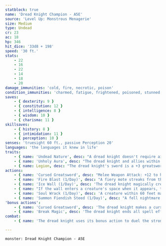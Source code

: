 ```yaml
---
statblock: true
name: 'Dread Knight Champion - A5E'
source: 'Level Up: Monstrous Menagerie'
size: Medium
type: Undead
cr: 23
ac: 18
hp: 346
hit_dice: '33d8 + 198'
speed: '30 ft.'
stats:
    - 22
    - 16
    - 22
    - 14
    - 18
    - 20
damage_immunities: 'cold, fire, necrotic, poison'
condition_immunities: 'charmed, fatigue, frightened, poisoned, stunned'
saves:
    - { dexterity: 9 }
    - { constitution: 12 }
    - { intelligence: 8 }
    - { wisdom: 10 }
    - { charisma: 11 }
skillsaves:
    - { history: 8 }
    - { intimidation: 11 }
    - { perception: 10 }
senses: 'truesight 60 ft., passive Perception 20'
languages: 'the languages it knew in life'
traits:
    - { name: 'Undead Nature', desc: "A dread knight doesn't require air, sustenance, or sleep." }
    - { name: 'Unholy Aura', desc: "The dread knight and allies within 30 feet have advantage on saving throws against spells and other magic effects and against features that turn undead. Other creatures of the dread knight's choice within 30 feet have disadvantage on saving throws against spells and other magic effects." }
    - { name: Legion, desc: "The dread knight's sword is a +3 greatsword that grants a +3 bonus to attack and damage rolls when it attacks with its cursed greatsword. A humanoid killed by damage from this sword rises the next dusk as a zombie. While attuned to the sword, the dread knight can use a bonus action to command zombies created in this way." }
actions:
    - { name: 'Cursed Greatsword', desc: "Melee Weapon Attack: +12 to hit, reach 5 ft., one target. Hit: 13 (2d6 + 6) slashing damage plus 14 (4d6) necrotic damage, and the target's hit point maximum is reduced by an amount equal to the necrotic damage taken. This reduction lasts until the target finishes a long rest. The target dies if its hit point maximum is reduced to 0." }
    - { name: 'Fire Blast (1/Day)', desc: "A fiery mote streaks from the dread knight's finger to a point within 120 feet and blossoms into a 20-foot-radius sphere of black fire which spreads around corners. Each creature within the area makes a DC 16 Dexterity saving throw, taking 63 (18d6) fire damage on a failed saving throw or half damage on a success. This damage ignores fire resistance and treats immunity to fire damage as fire resistance." }
    - { name: 'Ice Wall (1/Day)', desc: 'The dread knight magically creates a wall of ice on a solid surface it can see within 60 feet. The wall is flat, 1 foot thick, and can be up to 50 feet long and 15 feet high. The wall lasts for 1 minute or until destroyed. Each 10-foot section has AC 12, 30 hit points, vulnerability to fire damage, and immunity to cold, necrotic, poison, and psychic damage.' }
    - { name: "If the wall enters a creature's space when it appears, the creature is pushed to one side of the wall (creature's choice)", desc: 'The creature then makes a DC 16 Dexterity saving throw, taking 49 (14d6) cold damage on a successful save or half damage on a success.' }
    - { name: 'Soul Wrack (1/Day)', desc: 'A creature within 60 feet makes a DC 16 Constitution saving throw, taking 70 (20d6) necrotic damage and falling prone on a failed save or taking half damage on a success.' }
    - { name: 'Summon Fiendish Steed (1/Day)', desc: "A fell nightmare or wyvern magically appears in an empty space within 5 feet. The steed follows the dread knight's commands and acts on its turn. It may attack on the turn on which it is summoned. It remains until the dread knight dismisses it as an action or it is killed." }
'bonus actions':
    - { name: 'Cursed Greatsword', desc: 'The dread knight makes a cursed greatsword attack.' }
    - { name: 'Break Magic', desc: 'The dread knight ends all spell effects created by a 5th-level or lower spell slot on a creature, object, or point within 30 feet.' }
combat:
    - { name: 'The dread knight uses its bonus action to duel the strongest melee combatant with its cursed greatsword, while using Fire Blast, Soul Wrack, and Wall of Ice to eliminate or cut off those who interfere', desc: 'If it is bloodied and without allies, it uses Summon Fiendish Steed and tries to escape.' }

---
```

```statblock
monster: Dread Knight Champion - A5E
```
